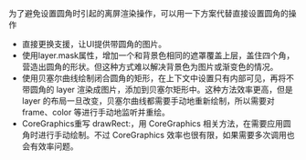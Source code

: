 为了避免设置圆角时引起的离屏渲染操作，可以用一下方案代替直接设置圆角的操作

* 直接更换支援，让UI提供带圆角的图片。
* 使用layer.mask属性，增加一个和背景色相同的遮罩覆盖上层，盖住四个角，营造出圆角的形状。但这种方式难以解决背景色为图片或渐变色的情况。
* 使用贝塞尔曲线绘制闭合圆角的矩形，在上下文中设置只有内部可见，再将不带圆角的 layer 渲染成图片，添加到贝塞尔矩形中。这种方法效率更高，但是 layer 的布局一旦改变，贝塞尔曲线都需要手动地重新绘制，所以需要对 frame、color 等进行手动地监听并重绘。
* CoreGraphics重写 drawRect:，用 CoreGraphics 相关方法，在需要应用圆角时进行手动绘制。不过 CoreGraphics 效率也很有限，如果需要多次调用也会有效率问题。
